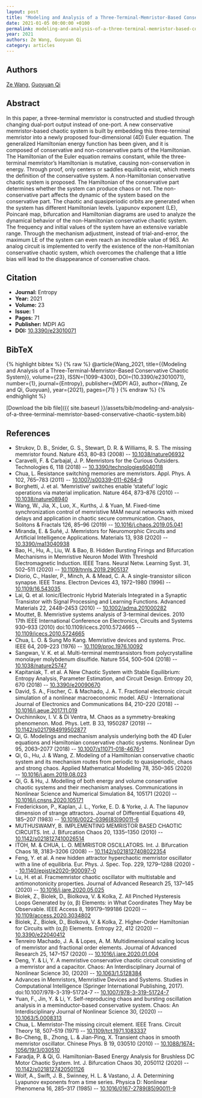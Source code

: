 ```yaml
---
layout: post
title: "Modeling and Analysis of a Three-Terminal-Memristor-Based Conservative Chaotic System"
date: 2021-01-05 00:00:00 +0100
permalink: modeling-and-analysis-of-a-three-terminal-memristor-based-conservative-chaotic-system
year: 2021
authors: Ze Wang, Guoyuan Qi
category: articles
---
```

 
## Authors
[Ze Wang](authors/ze-wang), [Guoyuan Qi](authors/guoyuan-qi)
 
## Abstract
In this paper, a three-terminal memristor is constructed and studied through changing dual-port output instead of one-port. A new conservative memristor-based chaotic system is built by embedding this three-terminal memristor into a newly proposed four-dimensional (4D) Euler equation. The generalized Hamiltonian energy function has been given, and it is composed of conservative and non-conservative parts of the Hamiltonian. The Hamiltonian of the Euler equation remains constant, while the three-terminal memristor’s Hamiltonian is mutative, causing non-conservation in energy. Through proof, only centers or saddles equilibria exist, which meets the definition of the conservative system. A non-Hamiltonian conservative chaotic system is proposed. The Hamiltonian of the conservative part determines whether the system can produce chaos or not. The non-conservative part affects the dynamic of the system based on the conservative part. The chaotic and quasiperiodic orbits are generated when the system has different Hamiltonian levels. Lyapunov exponent (LE), Poincaré map, bifurcation and Hamiltonian diagrams are used to analyze the dynamical behavior of the non-Hamiltonian conservative chaotic system. The frequency and initial values of the system have an extensive variable range. Through the mechanism adjustment, instead of trial-and-error, the maximum LE of the system can even reach an incredible value of 963. An analog circuit is implemented to verify the existence of the non-Hamiltonian conservative chaotic system, which overcomes the challenge that a little bias will lead to the disappearance of conservative chaos.
 
## Citation
- **Journal:** Entropy
- **Year:** 2021
- **Volume:** 23
- **Issue:** 1
- **Pages:** 71
- **Publisher:** MDPI AG
- **DOI:** [10.3390/e23010071](https://doi.org/10.3390/e23010071)
 
## BibTeX
{% highlight bibtex %}
{% raw %}
@article{Wang_2021,
  title={{Modeling and Analysis of a Three-Terminal-Memristor-Based Conservative Chaotic System}},
  volume={23},
  ISSN={1099-4300},
  DOI={10.3390/e23010071},
  number={1},
  journal={Entropy},
  publisher={MDPI AG},
  author={Wang, Ze and Qi, Guoyuan},
  year={2021},
  pages={71}
}
{% endraw %}
{% endhighlight %}
 
[Download the bib file]({{ site.baseurl }}/assets/bib/modeling-and-analysis-of-a-three-terminal-memristor-based-conservative-chaotic-system.bib)
 
## References
- Strukov, D. B., Snider, G. S., Stewart, D. R. & Williams, R. S. The missing memristor found. Nature 453, 80–83 (2008) -- [10.1038/nature06932](https://doi.org/10.1038/nature06932)
- Caravelli, F. & Carbajal, J. P. Memristors for the Curious Outsiders. Technologies 6, 118 (2018) -- [10.3390/technologies6040118](https://doi.org/10.3390/technologies6040118)
- Chua, L. Resistance switching memories are memristors. Appl. Phys. A 102, 765–783 (2011) -- [10.1007/s00339-011-6264-9](https://doi.org/10.1007/s00339-011-6264-9)
- Borghetti, J. et al. ‘Memristive’ switches enable ‘stateful’ logic operations via material implication. Nature 464, 873–876 (2010) -- [10.1038/nature08940](https://doi.org/10.1038/nature08940)
- Wang, W., Jia, X., Luo, X., Kurths, J. & Yuan, M. Fixed-time synchronization control of memristive MAM neural networks with mixed delays and application in chaotic secure communication. Chaos, Solitons &amp; Fractals 126, 85–96 (2019) -- [10.1016/j.chaos.2019.05.041](https://doi.org/10.1016/j.chaos.2019.05.041)
- Miranda, E. & Suñé, J. Memristors for Neuromorphic Circuits and Artificial Intelligence Applications. Materials 13, 938 (2020) -- [10.3390/ma13040938](https://doi.org/10.3390/ma13040938)
- Bao, H., Hu, A., Liu, W. & Bao, B. Hidden Bursting Firings and Bifurcation Mechanisms in Memristive Neuron Model With Threshold Electromagnetic Induction. IEEE Trans. Neural Netw. Learning Syst. 31, 502–511 (2020) -- [10.1109/tnnls.2019.2905137](https://doi.org/10.1109/tnnls.2019.2905137)
- Diorio, C., Hasler, P., Minch, A. & Mead, C. A. A single-transistor silicon synapse. IEEE Trans. Electron Devices 43, 1972–1980 (1996) -- [10.1109/16.543035](https://doi.org/10.1109/16.543035)
- Lai, Q. et al. Ionic/Electronic Hybrid Materials Integrated in a Synaptic Transistor with Signal Processing and Learning Functions. Advanced Materials 22, 2448–2453 (2010) -- [10.1002/adma.201000282](https://doi.org/10.1002/adma.201000282)
- Mouttet, B. Memristive systems analysis of 3-terminal devices. 2010 17th IEEE International Conference on Electronics, Circuits and Systems 930–933 (2010) doi:10.1109/icecs.2010.5724665 -- [10.1109/icecs.2010.5724665](https://doi.org/10.1109/icecs.2010.5724665)
- Chua, L. O. & Sung Mo Kang. Memristive devices and systems. Proc. IEEE 64, 209–223 (1976) -- [10.1109/proc.1976.10092](https://doi.org/10.1109/proc.1976.10092)
- Sangwan, V. K. et al. Multi-terminal memtransistors from polycrystalline monolayer molybdenum disulfide. Nature 554, 500–504 (2018) -- [10.1038/nature25747](https://doi.org/10.1038/nature25747)
- Kapitaniak, T. et al. A New Chaotic System with Stable Equilibrium: Entropy Analysis, Parameter Estimation, and Circuit Design. Entropy 20, 670 (2018) -- [10.3390/e20090670](https://doi.org/10.3390/e20090670)
- David, S. A., Fischer, C. & Machado, J. A. T. Fractional electronic circuit simulation of a nonlinear macroeconomic model. AEU - International Journal of Electronics and Communications 84, 210–220 (2018) -- [10.1016/j.aeue.2017.11.019](https://doi.org/10.1016/j.aeue.2017.11.019)
- Ovchinnikov, I. V. & Di Ventra, M. Chaos as a symmetry-breaking phenomenon. Mod. Phys. Lett. B 33, 1950287 (2019) -- [10.1142/s0217984919502877](https://doi.org/10.1142/s0217984919502877)
- Qi, G. Modelings and mechanism analysis underlying both the 4D Euler equations and Hamiltonian conservative chaotic systems. Nonlinear Dyn 95, 2063–2077 (2018) -- [10.1007/s11071-018-4676-1](https://doi.org/10.1007/s11071-018-4676-1)
- Qi, G., Hu, J. & Wang, Z. Modeling of a Hamiltonian conservative chaotic system and its mechanism routes from periodic to quasiperiodic, chaos and strong chaos. Applied Mathematical Modelling 78, 350–365 (2020) -- [10.1016/j.apm.2019.08.023](https://doi.org/10.1016/j.apm.2019.08.023)
- Qi, G. & Hu, J. Modelling of both energy and volume conservative chaotic systems and their mechanism analyses. Communications in Nonlinear Science and Numerical Simulation 84, 105171 (2020) -- [10.1016/j.cnsns.2020.105171](https://doi.org/10.1016/j.cnsns.2020.105171)
- Frederickson, P., Kaplan, J. L., Yorke, E. D. & Yorke, J. A. The liapunov dimension of strange attractors. Journal of Differential Equations 49, 185–207 (1983) -- [10.1016/0022-0396(83)90011-6](https://doi.org/10.1016/0022-0396(83)90011-6)
- MUTHUSWAMY, B. IMPLEMENTING MEMRISTOR BASED CHAOTIC CIRCUITS. Int. J. Bifurcation Chaos 20, 1335–1350 (2010) -- [10.1142/s0218127410026514](https://doi.org/10.1142/s0218127410026514)
- ITOH, M. & CHUA, L. O. MEMRISTOR OSCILLATORS. Int. J. Bifurcation Chaos 18, 3183–3206 (2008) -- [10.1142/s0218127408022354](https://doi.org/10.1142/s0218127408022354)
- Feng, Y. et al. A new hidden attractor hyperchaotic memristor oscillator with a line of equilibria. Eur. Phys. J. Spec. Top. 229, 1279–1288 (2020) -- [10.1140/epjst/e2020-900097-0](https://doi.org/10.1140/epjst/e2020-900097-0)
- Lu, H. et al. Fracmemristor chaotic oscillator with multistable and antimonotonicity properties. Journal of Advanced Research 25, 137–145 (2020) -- [10.1016/j.jare.2020.05.025](https://doi.org/10.1016/j.jare.2020.05.025)
- Biolek, Z., Biolek, D., Biolkova, V. & Kolka, Z. All Pinched Hysteresis Loops Generated by (α, β) Elements: in What Coordinates They May be Observable. IEEE Access 8, 199179–199186 (2020) -- [10.1109/access.2020.3034802](https://doi.org/10.1109/access.2020.3034802)
- Biolek, Z., Biolek, D., Biolková, V. & Kolka, Z. Higher-Order Hamiltonian for Circuits with (α,β) Elements. Entropy 22, 412 (2020) -- [10.3390/e22040412](https://doi.org/10.3390/e22040412)
- Tenreiro Machado, J. A. & Lopes, A. M. Multidimensional scaling locus of memristor and fractional order elements. Journal of Advanced Research 25, 147–157 (2020) -- [10.1016/j.jare.2020.01.004](https://doi.org/10.1016/j.jare.2020.01.004)
- Deng, Y. & Li, Y. A memristive conservative chaotic circuit consisting of a memristor and a capacitor. Chaos: An Interdisciplinary Journal of Nonlinear Science 30, (2020) -- [10.1063/1.5128384](https://doi.org/10.1063/1.5128384)
- Advances in Memristors, Memristive Devices and Systems. Studies in Computational Intelligence (Springer International Publishing, 2017). doi:10.1007/978-3-319-51724-7 -- [10.1007/978-3-319-51724-7](https://doi.org/10.1007/978-3-319-51724-7)
- Yuan, F., Jin, Y. & Li, Y. Self-reproducing chaos and bursting oscillation analysis in a meminductor-based conservative system. Chaos: An Interdisciplinary Journal of Nonlinear Science 30, (2020) -- [10.1063/5.0008313](https://doi.org/10.1063/5.0008313)
- Chua, L. Memristor-The missing circuit element. IEEE Trans. Circuit Theory 18, 507–519 (1971) -- [10.1109/tct.1971.1083337](https://doi.org/10.1109/tct.1971.1083337)
- Bo-Cheng, B., Zhong, L. & Jian-Ping, X. Transient chaos in smooth memristor oscillator. Chinese Phys. B 19, 030510 (2010) -- [10.1088/1674-1056/19/3/030510](https://doi.org/10.1088/1674-1056/19/3/030510)
- Faradja, P. & Qi, G. Hamiltonian-Based Energy Analysis for Brushless DC Motor Chaotic System. Int. J. Bifurcation Chaos 30, 2050112 (2020) -- [10.1142/s0218127420501126](https://doi.org/10.1142/s0218127420501126)
- Wolf, A., Swift, J. B., Swinney, H. L. & Vastano, J. A. Determining Lyapunov exponents from a time series. Physica D: Nonlinear Phenomena 16, 285–317 (1985) -- [10.1016/0167-2789(85)90011-9](https://doi.org/10.1016/0167-2789(85)90011-9)

